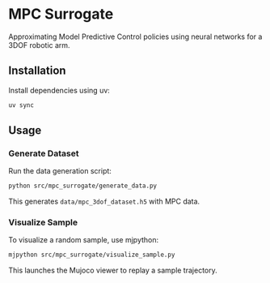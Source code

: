 # MPC Surrogate

Approximating Model Predictive Control policies using neural networks for a 3DOF robotic arm.

## Installation

Install dependencies using uv:

```bash
uv sync
```

## Usage

### Generate Dataset

Run the data generation script:

```bash
python src/mpc_surrogate/generate_data.py
```

This generates `data/mpc_3dof_dataset.h5` with MPC data.

### Visualize Sample

To visualize a random sample, use mjpython:

```bash
mjpython src/mpc_surrogate/visualize_sample.py
```

This launches the Mujoco viewer to replay a sample trajectory.
